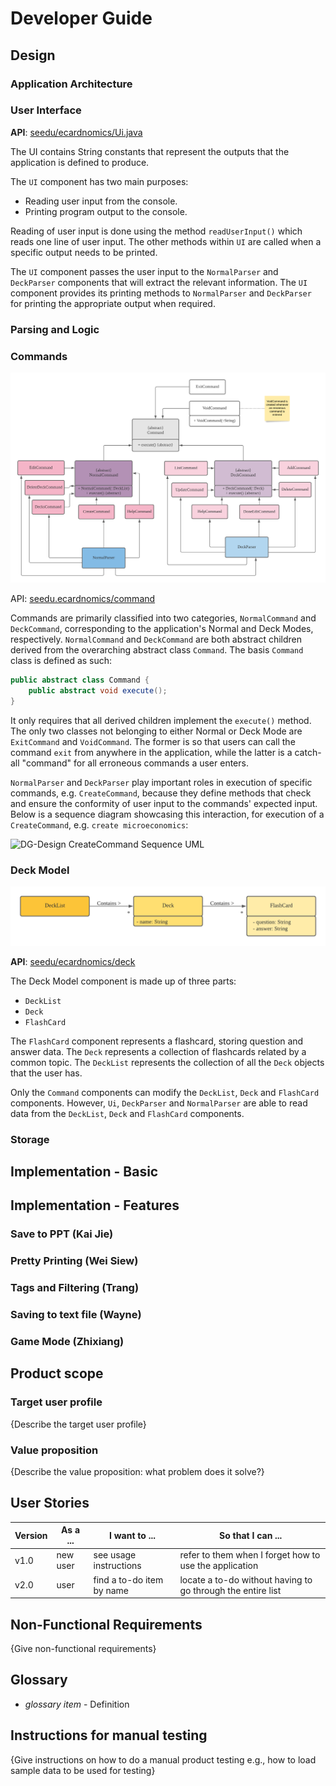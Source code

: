 # Developer Guide

## Design

### Application Architecture

### User Interface

**API**: [seedu/ecardnomics/Ui.java](https://github.com/AY2021S1-CS2113-T14-2/tp/tree/master/src/main/java/seedu/ecardnomics/Ui.java)

The UI contains String constants that represent the outputs
that the application is defined to produce.

The `UI` component has two main purposes:
* Reading user input from the console.
* Printing program output to the console.

Reading of user input is done using the method `readUserInput()`
which reads one line of user input. The other methods within `UI` are
called when a specific output needs to be printed.

The `UI` component passes the user input to the `NormalParser` and
`DeckParser` components that will extract the relevant information.
The `UI` component provides its printing methods to `NormalParser`
and `DeckParser` for printing the appropriate output when required.

### Parsing and Logic

### Commands

![DG-Design Commands UML](./images-dg/DG-Design-Commands.png?raw=true "Commands UML Class Diagram")

API: [seedu.ecardnomics/command](https://github.com/AY2021S1-CS2113-T14-2/tp/tree/master/src/main/java/seedu/ecardnomics/command)

Commands are primarily classified into two categories, `NormalCommand` and `DeckCommand`, corresponding to the
 application's Normal and Deck Modes, respectively. `NormalCommand` and `DeckCommand` are both abstract children derived
  from the overarching abstract class `Command`. The basis `Command` class is defined as such:
   
```java
public abstract class Command {
    public abstract void execute();
}
```

It only requires that all derived children implement the `execute()` method. The only two classes not belonging to
 either Normal or Deck Mode are `ExitCommand` and `VoidCommand`. The former is so that users can call the command
  `exit` from anywhere in the application, while the latter is a catch-all "command" for all erroneous commands a
   user enters. 
   
`NormalParser` and `DeckParser` play important roles in execution of specific commands, e.g. `CreateCommand`, because
 they define methods that check and ensure the conformity of user input to the commands' expected input. Below is a
  sequence diagram showcasing this interaction, for execution of a `CreateCommand`, e.g. `create
   microeconomics`:
  
![DG-Design CreateCommand Sequence UML](./images-dg/DG-Design-Sequence-Diagram.png?raw=true "CreateCommand UML
 Sequence Diagram")

### Deck Model

![DG-Design Model UML](./images-dg/DG-Design-Model.png?raw=true "Model UML Class Diagram")

**API**: [seedu/ecardnomics/deck](https://github.com/AY2021S1-CS2113-T14-2/tp/tree/master/src/main/java/seedu/ecardnomics/deck)

The Deck Model component is made up of three parts:
* `DeckList`
* `Deck`
* `FlashCard`

The `FlashCard` component represents a flashcard, storing question
and answer data. The `Deck` represents a collection of flashcards
related by a common topic. The `DeckList` represents the collection
of all the `Deck` objects that the user has.

Only the `Command` components can modify the `DeckList`, `Deck` and
`FlashCard` components. However, `Ui`, `DeckParser` and `NormalParser`
are able to read data from the `DeckList`, `Deck` and `FlashCard`
components.

### Storage

## Implementation - Basic

## Implementation - Features

### Save to PPT (Kai Jie)

### Pretty Printing (Wei Siew)

### Tags and Filtering (Trang)

### Saving to text file (Wayne)

### Game Mode (Zhixiang)

## Product scope
### Target user profile

{Describe the target user profile}

### Value proposition

{Describe the value proposition: what problem does it solve?}

## User Stories

|Version| As a ... | I want to ... | So that I can ...|
|--------|----------|---------------|------------------|
|v1.0|new user|see usage instructions|refer to them when I forget how to use the application|
|v2.0|user|find a to-do item by name|locate a to-do without having to go through the entire list|

## Non-Functional Requirements

{Give non-functional requirements}

## Glossary

* *glossary item* - Definition

## Instructions for manual testing

{Give instructions on how to do a manual product testing e.g., how to load sample data to be used for testing}
